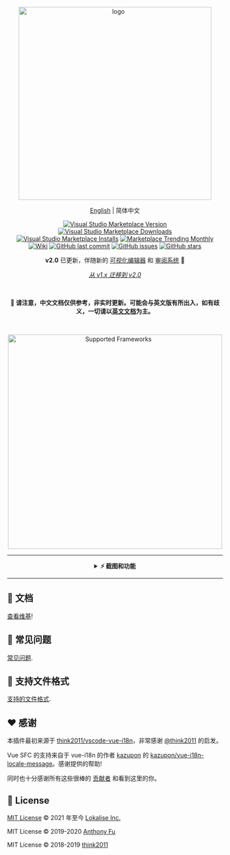 <p align="center">
<img src="https://github.com/lokalise/i18n-ally/blob/master/screenshots/full-logo-new.png?raw=true" alt="logo" width="450"/>
</p>

<p align='center'>
<a href="https://github.com/lokalise/i18n-ally/blob/master/README.md">English</a> | 简体中文
</p>

<p align="center">
<a href="https://marketplace.visualstudio.com/items?itemName=wumo1016.i18n-pro" target="__blank"><img src="https://img.shields.io/visual-studio-marketplace/v/lokalise.i18n-ally.svg?color=blue&amp;label=VS%20Code%20Marketplace&logo=visual-studio-code" alt="Visual Studio Marketplace Version" /></a>
<a href="https://marketplace.visualstudio.com/items?itemName=wumo1016.i18n-pro" target="__blank"><img src="https://img.shields.io/visual-studio-marketplace/d/lokalise.i18n-ally.svg?color=4bdbe3" alt="Visual Studio Marketplace Downloads" /></a>
<a href="https://marketplace.visualstudio.com/items?itemName=wumo1016.i18n-pro" target="__blank"><img src="https://img.shields.io/visual-studio-marketplace/i/lokalise.i18n-ally.svg?color=63ba83" alt="Visual Studio Marketplace Installs" /></a>
<a href="https://marketplace.visualstudio.com/items?itemName=wumo1016.i18n-pro" target="__blank"><img src="https://vsmarketplacebadge.apphb.com/trending-monthly/lokalise.i18n-ally.svg?color=a1b858" alt="Marketplace Trending Monthly" /></a>
<br/>
<a href="https://github.com/lokalise/i18n-ally/wiki" target="__blank"><img alt="Wiki" src="https://img.shields.io/static/v1?label=docs&message=wiki&color=e3897b"></a>
<a href="https://github.com/lokalise/i18n-ally" target="__blank"><img src="https://img.shields.io/github/last-commit/lokalise/i18n-ally.svg?color=c977be" alt="GitHub last commit" /></a>
<a href="https://github.com/lokalise/i18n-ally/issues" target="__blank"><img src="https://img.shields.io/github/issues/lokalise/i18n-ally.svg?color=a38eed" alt="GitHub issues" /></a>
<a href="https://github.com/lokalise/i18n-ally" target="__blank"><img alt="GitHub stars" src="https://img.shields.io/github/stars/lokalise/i18n-ally?style=social"></a>
</p>

<p align='center'>
<b>v2.0</b> 已更新，伴随新的 <a href='https://github.com/lokalise/i18n-ally/wiki/Migration-v1.x'>可视化编辑器</a> 和 <a href='https://github.com/lokalise/i18n-ally/wiki/Review-System'>审阅系统</a> 🎉
</p>

<p align='center'><i>
<a href="https://github.com/lokalise/i18n-ally/wiki/Migration-v1.x">从 v1.x 迁移到 v2.0</a>
</i></p>
<br>

<p align='center'><b>
🚧 请注意，中文文档仅供参考，非实时更新。可能会与英文版有所出入，如有歧义，一切请以<a href="https://github.com/lokalise/i18n-ally/blob/master/README.md">英文文档</a>为主。
</b></p>

<br>


<p align="center">
<a href='https://github.com/lokalise/i18n-ally/wiki/Supported-Frameworks' target="__blank">
<img src="https://github.com/lokalise/i18n-ally/blob/screenshots/supported-frameworks.png?raw=true" alt="Supported Frameworks" width="500"/>
</a>
</p>

-----

<details>
<summary align='center'><b>⚡️ 截图和功能</b></summary>

<h3 align='center'>内联提示</h3>

![](https://github.com/lokalise/i18n-ally/blob/screenshots/annotation-animated.gif?raw=true)

<h3 align='center'>悬浮窗和快捷操作</h3>

![](https://github.com/lokalise/i18n-ally/blob/screenshots/hover.png?raw=true)

<h3 align='center'>统一管理所有翻译</h3>

![](https://github.com/lokalise/i18n-ally/blob/screenshots/review-sidebar.png?raw=true)

<h3 align='center'><a href='https://github.com/lokalise/i18n-ally/wiki/Editor-UI'>可视化编辑器</a> 和 <a href='https://github.com/lokalise/i18n-ally/wiki/Review-&-Collaboration-System'>审阅系统</a></h3>

![](https://github.com/lokalise/i18n-ally/blob/screenshots/review-editor.png?raw=true)

<h3 align='center'>从代码中提取文案</h3>

![](https://github.com/lokalise/i18n-ally/blob/screenshots/extract.png?raw=true)

<h3 align='center'>缺失文案报告</h3>

![](https://github.com/lokalise/i18n-ally/blob/screenshots/problems.png?raw=true)

<h3 align='center'>机器翻译</h3>

![](https://github.com/lokalise/i18n-ally/blob/screenshots/quick-actions.png?raw=true)

<h3 align='center'>JSON 和 YAML 的内联提示</h3>

![](https://github.com/lokalise/i18n-ally/blob/screenshots/annotation-locale.png?raw=true)

<h3 align="center"> 其他功能 </h3>

- 支持多目录工作区
- 支持远程开发 (Remote Development)
- 支持大多数流行框架
- 插件自身多语言支持 [翻译列表](https://github.com/lokalise/i18n-ally#-multilingual-support)

</details>

-----

## 📖 文档

[查看维基](https://github.com/lokalise/i18n-ally/wiki)!


## 💭 常见问题

[常见问题](https://github.com/lokalise/i18n-ally/wiki/FAQ).


## 📜 支持文件格式

[支持的文件格式](https://github.com/lokalise/i18n-ally/wiki/Supported-Locale-Formats).


## ❤️ 感谢

本插件最初来源于 [think2011/vscode-vue-i18n](https://github.com/think2011/vscode-vue-i18n)，非常感谢 [@think2011](https://github.com/think2011) 的启发。

Vue SFC 的支持来自于 vue-i18n 的作者 [kazupon](https://github.com/kazupon) 的 [kazupon/vue-i18n-locale-message](https://github.com/kazupon/vue-i18n-locale-message)。感谢提供的帮助!

同时也十分感谢所有这些很棒的 [贡献者](https://github.com/lokalise/i18n-ally/graphs/contributors) 和看到这里的你。


## 📄 License

[MIT License](https://github.com/lokalise/i18n-ally/blob/master/LICENSE) © 2021 年至今 [Lokalise Inc.](https://github.com/lokalise)

MIT License © 2019-2020 [Anthony Fu](https://github.com/antfu)

MIT License © 2018-2019 [think2011](https://github.com/think2011)
